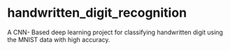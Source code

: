 # handwritten_digit_recognition
A CNN- Based deep learning project for classifying handwritten digit using the MNIST data with high accuracy. 
